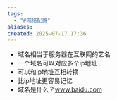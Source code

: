 ```yaml
---
tags:
  - "#网络配置"
aliases: 
created: 2025-07-17 17:36
---
```

- 域名相当于服务器在互联网的艺名
- 一个域名可以对应多个ip地址
- 可以和ip地址互相转换
- 比ip地址更容易记忆
- 域名是什么？www.baidu.com